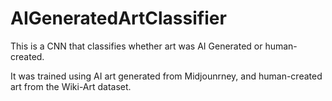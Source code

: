 # AIGeneratedArtClassifier

This is a CNN that classifies whether art was AI Generated or human-created.

It was trained using AI art generated from Midjounrney, and human-created art from the Wiki-Art dataset.
